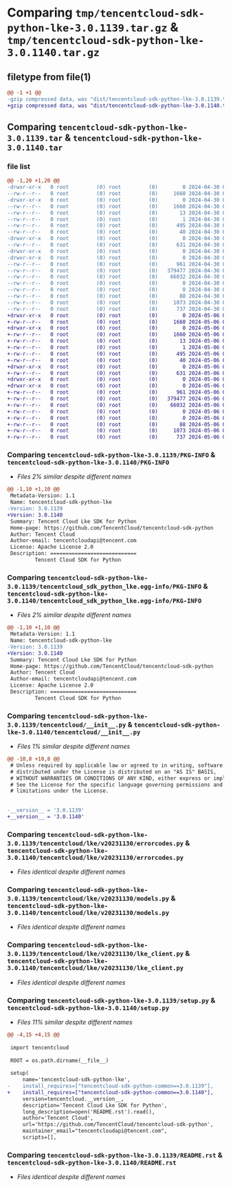 # Comparing `tmp/tencentcloud-sdk-python-lke-3.0.1139.tar.gz` & `tmp/tencentcloud-sdk-python-lke-3.0.1140.tar.gz`

## filetype from file(1)

```diff
@@ -1 +1 @@
-gzip compressed data, was "dist/tencentcloud-sdk-python-lke-3.0.1139.tar", last modified: Tue Apr 30 04:26:50 2024, max compression
+gzip compressed data, was "dist/tencentcloud-sdk-python-lke-3.0.1140.tar", last modified: Mon May  6 08:30:53 2024, max compression
```

## Comparing `tencentcloud-sdk-python-lke-3.0.1139.tar` & `tencentcloud-sdk-python-lke-3.0.1140.tar`

### file list

```diff
@@ -1,20 +1,20 @@
-drwxr-xr-x   0 root         (0) root         (0)        0 2024-04-30 04:26:50.000000 tencentcloud-sdk-python-lke-3.0.1139/
--rw-r--r--   0 root         (0) root         (0)     1660 2024-04-30 04:26:50.000000 tencentcloud-sdk-python-lke-3.0.1139/PKG-INFO
-drwxr-xr-x   0 root         (0) root         (0)        0 2024-04-30 04:26:50.000000 tencentcloud-sdk-python-lke-3.0.1139/tencentcloud_sdk_python_lke.egg-info/
--rw-r--r--   0 root         (0) root         (0)     1660 2024-04-30 04:26:50.000000 tencentcloud-sdk-python-lke-3.0.1139/tencentcloud_sdk_python_lke.egg-info/PKG-INFO
--rw-r--r--   0 root         (0) root         (0)       13 2024-04-30 04:26:50.000000 tencentcloud-sdk-python-lke-3.0.1139/tencentcloud_sdk_python_lke.egg-info/top_level.txt
--rw-r--r--   0 root         (0) root         (0)        1 2024-04-30 04:26:50.000000 tencentcloud-sdk-python-lke-3.0.1139/tencentcloud_sdk_python_lke.egg-info/dependency_links.txt
--rw-r--r--   0 root         (0) root         (0)      495 2024-04-30 04:26:50.000000 tencentcloud-sdk-python-lke-3.0.1139/tencentcloud_sdk_python_lke.egg-info/SOURCES.txt
--rw-r--r--   0 root         (0) root         (0)       40 2024-04-30 04:26:50.000000 tencentcloud-sdk-python-lke-3.0.1139/tencentcloud_sdk_python_lke.egg-info/requires.txt
-drwxr-xr-x   0 root         (0) root         (0)        0 2024-04-30 04:26:50.000000 tencentcloud-sdk-python-lke-3.0.1139/tencentcloud/
--rw-r--r--   0 root         (0) root         (0)      631 2024-04-30 04:26:50.000000 tencentcloud-sdk-python-lke-3.0.1139/tencentcloud/__init__.py
-drwxr-xr-x   0 root         (0) root         (0)        0 2024-04-30 04:26:50.000000 tencentcloud-sdk-python-lke-3.0.1139/tencentcloud/lke/
-drwxr-xr-x   0 root         (0) root         (0)        0 2024-04-30 04:26:50.000000 tencentcloud-sdk-python-lke-3.0.1139/tencentcloud/lke/v20231130/
--rw-r--r--   0 root         (0) root         (0)      961 2024-04-30 04:26:50.000000 tencentcloud-sdk-python-lke-3.0.1139/tencentcloud/lke/v20231130/errorcodes.py
--rw-r--r--   0 root         (0) root         (0)   379477 2024-04-30 04:26:50.000000 tencentcloud-sdk-python-lke-3.0.1139/tencentcloud/lke/v20231130/models.py
--rw-r--r--   0 root         (0) root         (0)    66032 2024-04-30 04:26:50.000000 tencentcloud-sdk-python-lke-3.0.1139/tencentcloud/lke/v20231130/lke_client.py
--rw-r--r--   0 root         (0) root         (0)        0 2024-04-30 04:26:50.000000 tencentcloud-sdk-python-lke-3.0.1139/tencentcloud/lke/v20231130/__init__.py
--rw-r--r--   0 root         (0) root         (0)        0 2024-04-30 04:26:50.000000 tencentcloud-sdk-python-lke-3.0.1139/tencentcloud/lke/__init__.py
--rw-r--r--   0 root         (0) root         (0)       88 2024-04-30 04:26:50.000000 tencentcloud-sdk-python-lke-3.0.1139/setup.cfg
--rw-r--r--   0 root         (0) root         (0)     1073 2024-04-30 04:26:50.000000 tencentcloud-sdk-python-lke-3.0.1139/setup.py
--rw-r--r--   0 root         (0) root         (0)      737 2024-04-30 04:26:50.000000 tencentcloud-sdk-python-lke-3.0.1139/README.rst
+drwxr-xr-x   0 root         (0) root         (0)        0 2024-05-06 08:30:53.000000 tencentcloud-sdk-python-lke-3.0.1140/
+-rw-r--r--   0 root         (0) root         (0)     1660 2024-05-06 08:30:53.000000 tencentcloud-sdk-python-lke-3.0.1140/PKG-INFO
+drwxr-xr-x   0 root         (0) root         (0)        0 2024-05-06 08:30:53.000000 tencentcloud-sdk-python-lke-3.0.1140/tencentcloud_sdk_python_lke.egg-info/
+-rw-r--r--   0 root         (0) root         (0)     1660 2024-05-06 08:30:53.000000 tencentcloud-sdk-python-lke-3.0.1140/tencentcloud_sdk_python_lke.egg-info/PKG-INFO
+-rw-r--r--   0 root         (0) root         (0)       13 2024-05-06 08:30:53.000000 tencentcloud-sdk-python-lke-3.0.1140/tencentcloud_sdk_python_lke.egg-info/top_level.txt
+-rw-r--r--   0 root         (0) root         (0)        1 2024-05-06 08:30:53.000000 tencentcloud-sdk-python-lke-3.0.1140/tencentcloud_sdk_python_lke.egg-info/dependency_links.txt
+-rw-r--r--   0 root         (0) root         (0)      495 2024-05-06 08:30:53.000000 tencentcloud-sdk-python-lke-3.0.1140/tencentcloud_sdk_python_lke.egg-info/SOURCES.txt
+-rw-r--r--   0 root         (0) root         (0)       40 2024-05-06 08:30:53.000000 tencentcloud-sdk-python-lke-3.0.1140/tencentcloud_sdk_python_lke.egg-info/requires.txt
+drwxr-xr-x   0 root         (0) root         (0)        0 2024-05-06 08:30:53.000000 tencentcloud-sdk-python-lke-3.0.1140/tencentcloud/
+-rw-r--r--   0 root         (0) root         (0)      631 2024-05-06 08:30:53.000000 tencentcloud-sdk-python-lke-3.0.1140/tencentcloud/__init__.py
+drwxr-xr-x   0 root         (0) root         (0)        0 2024-05-06 08:30:53.000000 tencentcloud-sdk-python-lke-3.0.1140/tencentcloud/lke/
+drwxr-xr-x   0 root         (0) root         (0)        0 2024-05-06 08:30:53.000000 tencentcloud-sdk-python-lke-3.0.1140/tencentcloud/lke/v20231130/
+-rw-r--r--   0 root         (0) root         (0)      961 2024-05-06 08:30:53.000000 tencentcloud-sdk-python-lke-3.0.1140/tencentcloud/lke/v20231130/errorcodes.py
+-rw-r--r--   0 root         (0) root         (0)   379477 2024-05-06 08:30:53.000000 tencentcloud-sdk-python-lke-3.0.1140/tencentcloud/lke/v20231130/models.py
+-rw-r--r--   0 root         (0) root         (0)    66032 2024-05-06 08:30:53.000000 tencentcloud-sdk-python-lke-3.0.1140/tencentcloud/lke/v20231130/lke_client.py
+-rw-r--r--   0 root         (0) root         (0)        0 2024-05-06 08:30:53.000000 tencentcloud-sdk-python-lke-3.0.1140/tencentcloud/lke/v20231130/__init__.py
+-rw-r--r--   0 root         (0) root         (0)        0 2024-05-06 08:30:53.000000 tencentcloud-sdk-python-lke-3.0.1140/tencentcloud/lke/__init__.py
+-rw-r--r--   0 root         (0) root         (0)       88 2024-05-06 08:30:53.000000 tencentcloud-sdk-python-lke-3.0.1140/setup.cfg
+-rw-r--r--   0 root         (0) root         (0)     1073 2024-05-06 08:30:53.000000 tencentcloud-sdk-python-lke-3.0.1140/setup.py
+-rw-r--r--   0 root         (0) root         (0)      737 2024-05-06 08:30:53.000000 tencentcloud-sdk-python-lke-3.0.1140/README.rst
```

### Comparing `tencentcloud-sdk-python-lke-3.0.1139/PKG-INFO` & `tencentcloud-sdk-python-lke-3.0.1140/PKG-INFO`

 * *Files 2% similar despite different names*

```diff
@@ -1,10 +1,10 @@
 Metadata-Version: 1.1
 Name: tencentcloud-sdk-python-lke
-Version: 3.0.1139
+Version: 3.0.1140
 Summary: Tencent Cloud Lke SDK for Python
 Home-page: https://github.com/TencentCloud/tencentcloud-sdk-python
 Author: Tencent Cloud
 Author-email: tencentcloudapi@tencent.com
 License: Apache License 2.0
 Description: ============================
         Tencent Cloud SDK for Python
```

### Comparing `tencentcloud-sdk-python-lke-3.0.1139/tencentcloud_sdk_python_lke.egg-info/PKG-INFO` & `tencentcloud-sdk-python-lke-3.0.1140/tencentcloud_sdk_python_lke.egg-info/PKG-INFO`

 * *Files 2% similar despite different names*

```diff
@@ -1,10 +1,10 @@
 Metadata-Version: 1.1
 Name: tencentcloud-sdk-python-lke
-Version: 3.0.1139
+Version: 3.0.1140
 Summary: Tencent Cloud Lke SDK for Python
 Home-page: https://github.com/TencentCloud/tencentcloud-sdk-python
 Author: Tencent Cloud
 Author-email: tencentcloudapi@tencent.com
 License: Apache License 2.0
 Description: ============================
         Tencent Cloud SDK for Python
```

### Comparing `tencentcloud-sdk-python-lke-3.0.1139/tencentcloud/__init__.py` & `tencentcloud-sdk-python-lke-3.0.1140/tencentcloud/__init__.py`

 * *Files 1% similar despite different names*

```diff
@@ -10,8 +10,8 @@
 # Unless required by applicable law or agreed to in writing, software
 # distributed under the License is distributed on an "AS IS" BASIS,
 # WITHOUT WARRANTIES OR CONDITIONS OF ANY KIND, either express or implied.
 # See the License for the specific language governing permissions and
 # limitations under the License.
 
 
-__version__ = '3.0.1139'
+__version__ = '3.0.1140'
```

### Comparing `tencentcloud-sdk-python-lke-3.0.1139/tencentcloud/lke/v20231130/errorcodes.py` & `tencentcloud-sdk-python-lke-3.0.1140/tencentcloud/lke/v20231130/errorcodes.py`

 * *Files identical despite different names*

### Comparing `tencentcloud-sdk-python-lke-3.0.1139/tencentcloud/lke/v20231130/models.py` & `tencentcloud-sdk-python-lke-3.0.1140/tencentcloud/lke/v20231130/models.py`

 * *Files identical despite different names*

### Comparing `tencentcloud-sdk-python-lke-3.0.1139/tencentcloud/lke/v20231130/lke_client.py` & `tencentcloud-sdk-python-lke-3.0.1140/tencentcloud/lke/v20231130/lke_client.py`

 * *Files identical despite different names*

### Comparing `tencentcloud-sdk-python-lke-3.0.1139/setup.py` & `tencentcloud-sdk-python-lke-3.0.1140/setup.py`

 * *Files 11% similar despite different names*

```diff
@@ -4,15 +4,15 @@
 
 import tencentcloud
 
 ROOT = os.path.dirname(__file__)
 
 setup(
     name='tencentcloud-sdk-python-lke',
-    install_requires=["tencentcloud-sdk-python-common==3.0.1139"],
+    install_requires=["tencentcloud-sdk-python-common==3.0.1140"],
     version=tencentcloud.__version__,
     description='Tencent Cloud Lke SDK for Python',
     long_description=open('README.rst').read(),
     author='Tencent Cloud',
     url='https://github.com/TencentCloud/tencentcloud-sdk-python',
     maintainer_email="tencentcloudapi@tencent.com",
     scripts=[],
```

### Comparing `tencentcloud-sdk-python-lke-3.0.1139/README.rst` & `tencentcloud-sdk-python-lke-3.0.1140/README.rst`

 * *Files identical despite different names*

